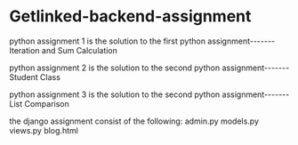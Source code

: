 # Getlinked-backend-assignment

python assignment 1 is the solution to the first python assignment-------  Iteration and Sum Calculation

python assignment 2 is the solution to the second python assignment-------Student Class

python assignment 3 is the solution to the second python assignment-------List Comparison

the django assignment consist of the following:
admin.py
models.py
views.py
blog.html
